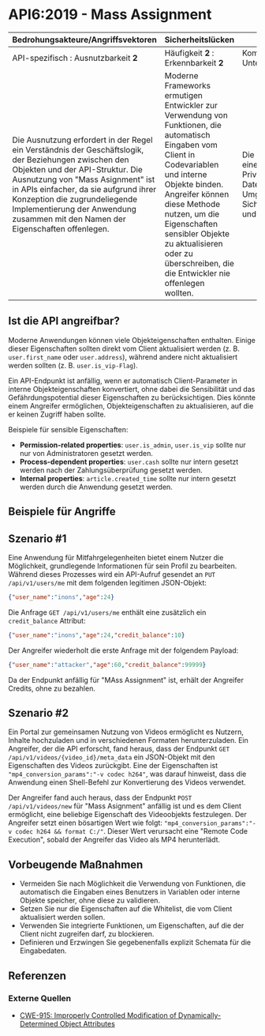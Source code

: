 API6:2019 - Mass Assignment
===========================

| Bedrohungsakteure/Angriffsvektoren | Sicherheitslücken | Auswirkungen |
| - | - | - |
| API-spezifisch : Ausnutzbarkeit **2** | Häufigkeit **2** : Erkennbarkeit **2** | Komplexität **2** : Unternehmensspezifisch |
| Die Ausnutzung erfordert in der Regel ein Verständnis der Geschäftslogik, der Beziehungen zwischen den Objekten und der API-Struktur. Die Ausnutzung von "Mass Asignment" ist in APIs einfacher, da sie aufgrund ihrer Konzeption die zugrundeliegende Implementierung der Anwendung zusammen mit den Namen der Eigenschaften offenlegen. | Moderne Frameworks ermutigen Entwickler zur Verwendung von Funktionen, die automatisch Eingaben vom Client in Codevariablen und interne Objekte binden. Angreifer können diese Methode nutzen, um die Eigenschaften sensibler Objekte zu aktualisieren oder zu überschreiben, die die Entwickler nie offenlegen wollten. | Die Ausnutzung kann zu einer Ausweitung von Privilegien, Datenmanipulation, Umgehung von Sicherheitsmechanismen und vielem mehr führen. |

## Ist die API angreifbar?

Moderne Anwendungen können viele Objekteigenschaften enthalten. Einige dieser Eigenschaften sollten direkt vom Client aktualisiert werden (z. B. `user.first_name` oder `user.address`), während andere nicht aktualisiert werden sollten (z. B. `user.is_vip-Flag`).

Ein API-Endpunkt ist anfällig, wenn er automatisch Client-Parameter in interne Objekteigenschaften konvertiert, ohne dabei die Sensibilität und das Gefährdungspotential dieser Eigenschaften zu berücksichtigen. Dies könnte einem Angreifer ermöglichen, Objekteigenschaften zu aktualisieren, auf die er keinen Zugriff haben sollte.

Beispiele für sensible Eigenschaften:

* **Permission-related properties**: `user.is_admin`, `user.is_vip` sollte nur nur von Administratoren gesetzt werden.
* **Process-dependent properties**: `user.cash` sollte nur intern gesetzt werden nach der Zahlungsüberprüfung gesetzt werden.
* **Internal properties**: `article.created_time` sollte nur intern gesetzt werden durch die Anwendung gesetzt werden.

## Beispiele für Angriffe

## Szenario #1

Eine Anwendung für Mitfahrgelegenheiten bietet einem Nutzer die Möglichkeit, grundlegende Informationen für sein Profil zu bearbeiten. Während dieses Prozesses wird ein API-Aufruf gesendet an
`PUT /api/v1/users/me` mit dem folgenden legitimen JSON-Objekt:

```json
{"user_name":"inons","age":24}
```

Die Anfrage `GET /api/v1/users/me` enthält eine zusätzlich ein `credit_balance` Attribut:

```json
{"user_name":"inons","age":24,"credit_balance":10}
```

Der Angreifer wiederholt die erste Anfrage mit der folgendem Payload:

```json
{"user_name":"attacker","age":60,"credit_balance":99999}
```

Da der Endpunkt anfällig für "MAss Assignment" ist, erhält der Angreifer Credits, ohne zu bezahlen.

## Szenario #2

Ein Portal zur gemeinsamen Nutzung von Videos ermöglicht es Nutzern, Inhalte hochzuladen und in verschiedenen Formaten herunterzuladen. Ein Angreifer, der die API erforscht, fand heraus, dass der Endpunkt `GET /api/v1/videos/{video_id}/meta_data` ein JSON-Objekt mit den Eigenschaften des Videos zurückgibt. Eine der Eigenschaften ist `"mp4_conversion_params":"-v codec h264"`, was darauf hinweist, dass die Anwendung einen Shell-Befehl zur Konvertierung des Videos verwendet.

Der Angreifer fand auch heraus, dass der Endpunkt `POST /api/v1/videos/new` für "Mass Asignment" anfällig ist und es dem Client ermöglicht, eine beliebige Eigenschaft des Videoobjekts festzulegen. Der Angreifer setzt einen bösartigen Wert wie folgt: `"mp4_conversion_params":"-v codec h264 && format C:/"`. Dieser Wert verursacht eine "Remote Code Execution", sobald der Angreifer das Video als MP4 herunterlädt.

## Vorbeugende Maßnahmen

* Vermeiden Sie nach Möglichkeit die Verwendung von Funktionen, die automatisch die Eingaben eines Benutzers in Variablen oder interne Objekte speicher, ohne diese zu validieren.
* Setzen Sie nur die Eigenschaften auf die Whitelist, die vom Client aktualisiert werden sollen.
* Verwenden Sie integrierte Funktionen, um Eigenschaften, auf die der Client nicht zugreifen darf, zu blockieren.
* Definieren und Erzwingen Sie gegebenenfalls explizit Schemata für die Eingabedaten.

## Referenzen

### Externe Quellen

* [CWE-915: Improperly Controlled Modification of Dynamically-Determined Object Attributes][1]

[1]: https://cwe.mitre.org/data/definitions/915.html

